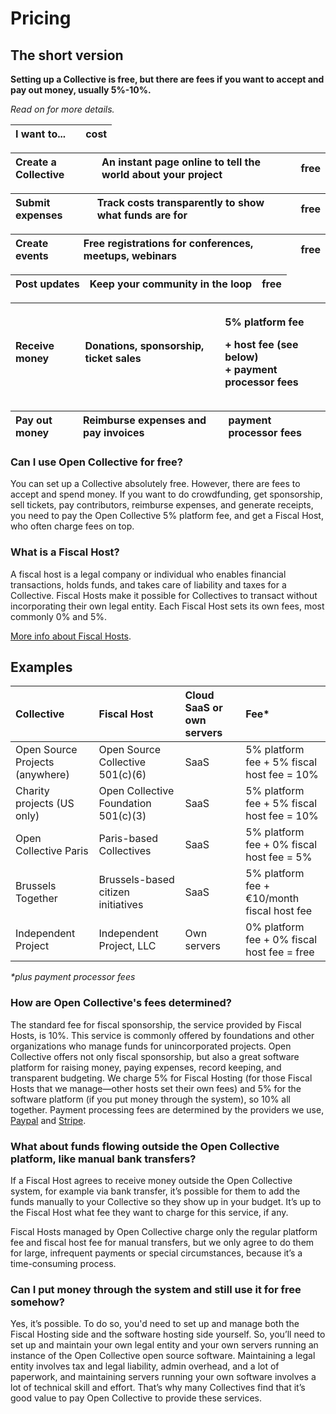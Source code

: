 # Pricing

## The short version

**Setting up a Collective is free, but there are fees if you want to accept and pay out money, usually 5%-10%.**

_Read on for more details._

| I want to... |  | cost |
| :--- | :--- | :--- |


| Create a Collective | An instant page online to tell the world about your project | free |
| :--- | :--- | :--- |


| Submit expenses | Track costs transparently to show what funds are for | free |
| :--- | :--- | :--- |


| Create events | Free registrations for conferences, meetups, webinars | free |
| :--- | :--- | :--- |


| Post updates | Keep your community in the loop | free |
| :--- | :--- | :--- |


<table>
  <thead>
    <tr>
      <th style="text-align:left">Receive money</th>
      <th style="text-align:left">Donations, sponsorship, ticket sales</th>
      <th style="text-align:left">
        <p>5% platform fee</p>
        <p>+ host fee (see below)
          <br />+ payment processor fees</p>
      </th>
    </tr>
  </thead>
  <tbody></tbody>
</table>

| Pay out money | Reimburse expenses and pay invoices | payment processor fees |
| :--- | :--- | :--- |


### Can I use Open Collective for free?

You can set up a Collective absolutely free. However, there are fees to accept and spend money. If you want to do crowdfunding, get sponsorship, sell tickets, pay contributors, reimburse expenses, and generate receipts, you need to pay the Open Collective 5% platform fee, and get a Fiscal Host, who often charge fees on top.

### What is a Fiscal Host?

A fiscal host is a legal company or individual who enables financial transactions, holds funds, and takes care of liability and taxes for a Collective. Fiscal Hosts make it possible for Collectives to transact without incorporating their own legal entity. Each Fiscal Host sets its own fees, most commonly 0% and 5%.

[More info about Fiscal Hosts](../hosts/).

## Examples <a id="docs-internal-guid-bbc579cc-7fff-c7e7-cc88-4b3cac120c2c"></a>

| Collective | Fiscal Host | Cloud SaaS or own servers | Fee\* |
| :--- | :--- | :--- | :--- |
| Open Source Projects \(anywhere\) | Open Source Collective 501\(c\)\(6\) | SaaS | 5% platform fee + 5% fiscal host fee = 10% |
| Charity projects \(US only\) | Open Collective Foundation 501\(c\)\(3\) | SaaS | 5% platform fee + 5% fiscal host fee = 10% |
| Open Collective Paris | Paris-based Collectives | SaaS | 5% platform fee + 0% fiscal host fee = 5% |
| Brussels Together | Brussels-based citizen initiatives | SaaS | 5% platform fee + €10/month fiscal host fee |
| Independent Project | Independent Project, LLC | Own servers | 0% platform fee + 0% fiscal host fee = free |

_\*plus payment processor fees_

### How are Open Collective's fees determined?

The standard fee for fiscal sponsorship, the service provided by Fiscal Hosts, is 10%. This service is commonly offered by foundations and other organizations who manage funds for unincorporated projects. Open Collective offers not only fiscal sponsorship, but also a great software platform for raising money, paying expenses, record keeping, and transparent budgeting. We charge 5% for Fiscal Hosting \(for those Fiscal Hosts that we manage—other hosts set their own fees\) and 5% for the software platform \(if you put money through the system\), so 10% all together. Payment processing fees are determined by the providers we use, [Paypal](https://www.paypal.com/us/webapps/mpp/paypal-fees) and [Stripe](https://stripe.com/pricing).

### What about funds flowing outside the Open Collective platform, like manual bank transfers?

If a Fiscal Host agrees to receive money outside the Open Collective system, for example via bank transfer, it’s possible for them to add the funds manually to your Collective so they show up in your budget. It’s up to the Fiscal Host what fee they want to charge for this service, if any.

Fiscal Hosts managed by Open Collective charge only the regular platform fee and fiscal host fee for manual transfers, but we only agree to do them for large, infrequent payments or special circumstances, because it’s a time-consuming process.

### Can I put money through the system and still use it for free somehow?

Yes, it’s possible. To do so, you'd need to set up and manage both the Fiscal Hosting side and the software hosting side yourself. So, you’ll need to set up and maintain your own legal entity and your own servers running an instance of the Open Collective open source software. Maintaining a legal entity involves tax and legal liability, admin overhead, and a lot of paperwork, and maintaining servers running your own software involves a lot of technical skill and effort. That’s why many Collectives find that it’s good value to pay Open Collective to provide these services.

